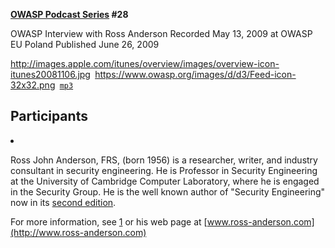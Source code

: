 **[OWASP Podcast Series](OWASP_Podcast "wikilink") \#28**

OWASP Interview with Ross Anderson
Recorded May 13, 2009 at OWASP EU Poland
Published June 26, 2009

[<http://images.apple.com/itunes/overview/images/overview-icon-itunes20081106.jpg>](http://itunes.apple.com/WebObjects/MZStore.woa/wa/viewPodcast?id=300769012)` `[<https://www.owasp.org/images/d/d3/Feed-icon-32x32.png>](http://www.owasp.org/download/jmanico/podcast.xml)` `[`mp3`](http://www.owasp.org/download/jmanico/owasp_podcast_28.mp3)

## Participants

<li>

Ross John Anderson, FRS, (born 1956) is a researcher, writer, and
industry consultant in security engineering. He is Professor in Security
Engineering at the University of Cambridge Computer Laboratory, where he
is engaged in the Security Group. He is the well known author of
"Security Engineering" now in its [second
edition](http://www.cl.cam.ac.uk/~rja14/book.html).

For more information, see
[1](http://en.wikipedia.org/wiki/Ross_J._Anderson_\(professor\)) or his
web page at [www.ross-anderson.com](http://www.ross-anderson.com)